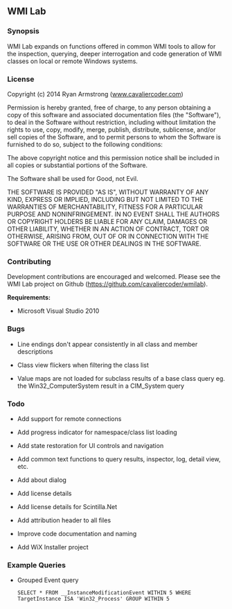 ## WMI Lab
### Synopsis
WMI Lab expands on functions offered in common WMI tools to allow for the inspection, querying, deeper interrogation and code generation of WMI classes on local or remote Windows systems.

### License
Copyright (c) 2014 Ryan Armstrong (www.cavaliercoder.com)

Permission is hereby granted, free of charge, to any person obtaining a copy of this software and associated documentation files (the "Software"), to deal in the Software without restriction, including without limitation the rights to use, copy, modify, merge, publish, distribute, sublicense, and/or sell copies of the Software, and to permit persons to whom the Software is furnished to do so, subject to the following conditions: 

The above copyright notice and this permission notice shall be included in all copies or substantial portions of the Software.

The Software shall be used for Good, not Evil.

THE SOFTWARE IS PROVIDED "AS IS", WITHOUT WARRANTY OF ANY KIND, EXPRESS OR IMPLIED, INCLUDING BUT NOT LIMITED TO THE WARRANTIES OF MERCHANTABILITY, FITNESS FOR A PARTICULAR PURPOSE AND NONINFRINGEMENT. IN NO EVENT SHALL THE AUTHORS OR COPYRIGHT HOLDERS BE LIABLE FOR ANY CLAIM, DAMAGES OR OTHER LIABILITY, WHETHER IN AN ACTION OF CONTRACT, TORT OR OTHERWISE, ARISING FROM, OUT OF OR IN CONNECTION WITH THE SOFTWARE OR THE USE OR OTHER DEALINGS IN THE SOFTWARE.

### Contributing
Development contributions are encouraged and welcomed.
Please see the WMI Lab project on Github (https://github.com/cavaliercoder/wmilab).

__Requirements:__

* Microsoft Visual Studio 2010

### Bugs

* Line endings don't appear consistently in all class and member descriptions

* Class view flickers when filtering the class list

* Value maps are not loaded for subclass results of a base class query 
  eg. the Win32_ComputerSystem result in a CIM_System query
  
### Todo

* Add support for remote connections

* Add progress indicator for namespace/class list loading

* Add state restoration for UI controls and navigation

* Add common text functions to query results, inspector, log, detail view, etc.

* Add about dialog

* Add license details

* Add license details for Scintilla.Net

* Add attribution header to all files

* Improve code documentation and naming

* Add WiX Installer project

### Example Queries

* Grouped Event query

  `SELECT * FROM __InstanceModificationEvent WITHIN 5 WHERE TargetInstance ISA 'Win32_Process' GROUP WITHIN 5`
  
  